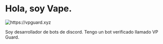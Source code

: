 <h1>Hola, soy Vape.</h1>
<img alt="https://vpguard.xyz" src="https://media.discordapp.net/attachments/998338855629488289/1036427106156032061/vapebanner.png">
<br>
<p>Soy desarrollador de bots de discord. Tengo un bot verificado llamado VP Guard.</p>
